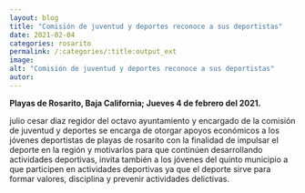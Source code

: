 ```yaml
---
layout: blog
title: "Comisión de juventud y deportes reconoce a sus deportistas"
date: 2021-02-04
categories: rosarito
permalink: /:categories/:title:output_ext
image: 
alt: "Comisión de juventud y deportes reconoce a sus deportistas"
autor:
---
```


**Playas de Rosarito, Baja California; Jueves 4 de febrero del 2021.** 

julio cesar diaz regidor del octavo ayuntamiento y encargado de la comisión de juventud y deportes se encarga de otorgar apoyos económicos a los jóvenes deportistas de playas de rosarito con la finalidad de impulsar el deporte en la región y motivarlos para que continúen desarrollando actividades deportivas, invita también a los jóvenes del quinto municipio a que participen en actividades deportivas ya que el deporte sirve para formar valores, disciplina y prevenir actividades delictivas. 
